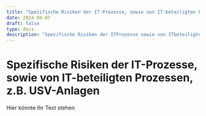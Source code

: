 ```yaml
---
title: "Spezifische Risiken der IT-Prozesse, sowie von IT-beteiligten Prozessen, z.B. USV-Anlagen"
date: 2024-04-07
draft: false
type: docs
description: "Spezifische Risiken der ITProzesse sowie von ITbeteiligten Prozessen zB USVAnlagen"
---
```


# Spezifische Risiken der IT-Prozesse, sowie von IT-beteiligten Prozessen, z.B. USV-Anlagen

Hier könnte Ihr Text stehen